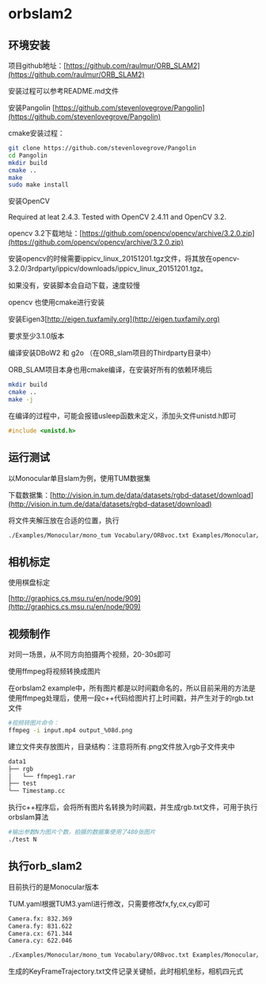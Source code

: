 # orbslam2

## 环境安装

项目github地址：[https://github.com/raulmur/ORB_SLAM2](https://github.com/raulmur/ORB_SLAM2)

安装过程可以参考README.md文件

安装Pangolin [https://github.com/stevenlovegrove/Pangolin](https://github.com/stevenlovegrove/Pangolin)

cmake安装过程：

```bash
git clone https://github.com/stevenlovegrove/Pangolin
cd Pangolin
mkdir build
cmake ..
make
sudo make install
```

安装OpenCV

Required at leat 2.4.3. Tested with OpenCV 2.4.11 and OpenCV 3.2.

opencv 3.2下载地址：[https://github.com/opencv/opencv/archive/3.2.0.zip](https://github.com/opencv/opencv/archive/3.2.0.zip)

安装opencv的时候需要ippicv_linux_20151201.tgz文件，将其放在opencv-3.2.0/3rdparty/ippicv/downloads/ippicv_linux_20151201.tgz。

如果没有，安装脚本会自动下载，速度较慢

opencv 也使用cmake进行安装

安装Eigen3[http://eigen.tuxfamily.org](http://eigen.tuxfamily.org)

要求至少3.1.0版本

编译安装DBoW2 和 g2o （在ORB_slam项目的Thirdparty目录中）

ORB_SLAM项目本身也用cmake编译，在安装好所有的依赖环境后

```bash
mkdir build
cmake ..
make -j
```

在编译的过程中，可能会报错usleep函数未定义，添加头文件unistd.h即可

```cpp
#include <unistd.h>
```

## 运行测试

以Monocular单目slam为例，使用TUM数据集

下载数据集：[http://vision.in.tum.de/data/datasets/rgbd-dataset/download](http://vision.in.tum.de/data/datasets/rgbd-dataset/download)

将文件夹解压放在合适的位置，执行

```bash
./Examples/Monocular/mono_tum Vocabulary/ORBvoc.txt Examples/Monocular/TUM3.yaml PATH_TO_SEQUENCE_FOLDER
```

## 相机标定

使用棋盘标定

[http://graphics.cs.msu.ru/en/node/909](http://graphics.cs.msu.ru/en/node/909)

## 视频制作

对同一场景，从不同方向拍摄两个视频，20-30s即可

使用ffmpeg将视频转换成图片

在orbslam2 example中，所有图片都是以时间戳命名的，所以目前采用的方法是使用ffmpeg处理后，使用一段c++代码给图片打上时间戳，并产生对于的rgb.txt文件

```bash
#视频转图片命令：
ffmpeg -i input.mp4 output_%08d.png
```

建立文件夹存放图片，目录结构：注意将所有.png文件放入rgb子文件夹中

```bash
data1
├── rgb
│   └── ffmpeg1.rar
├── test
└── Timestamp.cc
```

执行c++程序后，会将所有图片名转换为时间戳，并生成rgb.txt文件，可用于执行orbslam算法

```bash
#输出参数N为图片个数，拍摄的数据集使用了480张图片
./test N
```

## 执行orb_slam2

目前执行的是Monocular版本

TUM.yaml根据TUM3.yaml进行修改，只需要修改fx,fy,cx,cy即可

```bash
Camera.fx: 832.369
Camera.fy: 831.622
Camera.cx: 671.344
Camera.cy: 622.046
```

```bash
./Examples/Monocular/mono_tum Vocabulary/ORBvoc.txt Examples/Monocular/TUM_phone.yaml ../data1/
```

生成的KeyFrameTrajectory.txt文件记录关键帧，此时相机坐标，相机四元式



